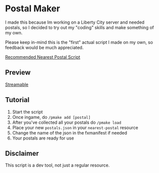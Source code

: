 # Postal Maker
I made this because Im working on a Liberty City server and needed postals, so I decided to try out my "coding" skills and make something of my own. 

Please keep in-mind this is the "first" actual script I made on my own, so feedback would be much appreciated. 

[Recommended Nearest Postal Script](https://github.com/DevBlocky/nearest-postal/releases)

## Preview

[Streamable](https://streamable.com/yqwiok)

## Tutorial
1. Start the script 
2. Once ingame, do ``/pmake add [postal]``
3. After you've collected all your postals do ``/pmake load``
4. Place your new ``postals.json`` in your ``nearest-postal`` resource
5. Change the name of the json in the fxmanifest if needed
6. Your postals are ready for use

## Disclaimer

This script is a dev tool, not just a regular resource.
